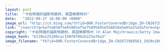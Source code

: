 ```yaml
---
layout: post
title:  "卡伯特镇的福斯特廊桥，美国佛蒙特州"
date:   "2022-09-27 16:00:00 +0800"
image_url: "http://cn.bing.com/th?id=OHR.FosterCoveredBridge_ZH-CN2672988563_1920x1080.jpg&rf=LaDigue_1920x1080.jpg&pid=hp"
link: "/search?q=%e7%a6%8f%e6%96%af%e7%89%b9%e5%bb%8a%e6%a1%a5&form=hpcapt&mkt=zh-cn"
copyright: "卡伯特镇的福斯特廊桥，美国佛蒙特州 (© Alan Majchrowicz/Getty Images)"
image_hash: "6139e125280cac150f8f062b225e76a3"
image_filename: "th?id=OHR.FosterCoveredBridge_ZH-CN2672988563_1920x1080.jpg&rf=LaDigue_1920x1080.jpg&pid=hp"
---
```

